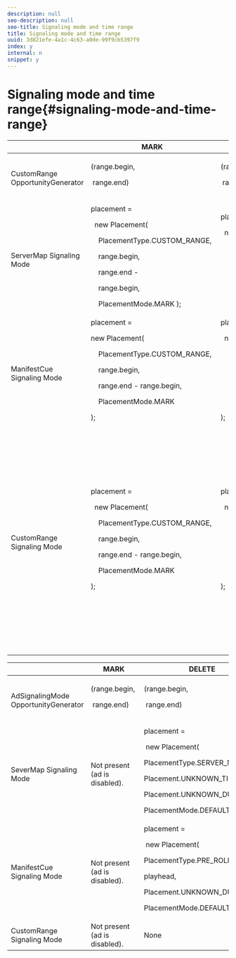 ```yaml
---
description: null
seo-description: null
seo-title: Signaling mode and time range
title: Signaling mode and time range
uuid: 3d821efe-4a1c-4c63-a0de-99f9cb5397f9
index: y
internal: n
snippet: y
---
```


# Signaling mode and time range{#signaling-mode-and-time-range}

<table> 
 <thead> 
  <tr> 
   <th class="entry"> </th> 
   <th class="entry"> MARK </th> 
   <th class="entry"> DELETE </th> 
   <th class="entry"> REPLACE </th> 
  </tr> 
 </thead>
 <tbody> 
  <tr> 
   <td> <span class="codeph"> CustomRange OpportunityGenerator </span> </td> 
   <td> 
    <codeblock>
      (range.begin,&nbsp; 
     
&nbsp;range.end) 
    </codeblock> </td> 
   <td> 
    <codeblock>
      (range.begin,&nbsp; 
     
&nbsp;range.end) 
    </codeblock> </td> 
   <td> 
    <codeblock>
      (range.begin,&nbsp; 
     
&nbsp;range.end,&nbsp; 
     
&nbsp;replaceDuration) 
    </codeblock> </td> 
  </tr> 
  <tr> 
   <td> <span class="codeph"> ServerMap </span> Signaling Mode </td> 
   <td> 
    <codeblock>
      placement&nbsp;=&nbsp; 
     
&nbsp;&nbsp;new&nbsp;Placement(&nbsp; 
     
&nbsp;&nbsp;&nbsp;&nbsp;PlacementType.CUSTOM_RANGE,&nbsp; 
     
&nbsp;&nbsp;&nbsp;&nbsp;range.begin,&nbsp; 
     
&nbsp;&nbsp;&nbsp;&nbsp;range.end&nbsp;-&nbsp; 
     
&nbsp;&nbsp;&nbsp;&nbsp;range.begin, 
     
&nbsp;&nbsp;&nbsp;&nbsp;PlacementMode.MARK&nbsp;); 
    </codeblock> </td> 
   <td> 
    <codeblock>
      placement&nbsp;=&nbsp; 
     
&nbsp;&nbsp;new&nbsp;Placement(&nbsp; 
     
&nbsp;&nbsp;&nbsp;&nbsp;PlacementType.CUSTOM_RANGE,&nbsp; 
     
&nbsp;&nbsp;&nbsp;&nbsp;range.begin,&nbsp; 
     
&nbsp;&nbsp;&nbsp;&nbsp;range.end&nbsp;-&nbsp;range.begin,&nbsp; 
     
&nbsp;&nbsp;&nbsp;&nbsp;PlacementMode.DELETE&nbsp;); 
    </codeblock> </td> 
   <td> N/A (automatic CustomRange signaling mode) </td> 
  </tr> 
  <tr> 
   <td> <span class="codeph"> ManifestCue </span> Signaling Mode </td> 
   <td> 
    <codeblock>
      placement&nbsp;=&nbsp; 
     
new&nbsp;Placement( 
     
&nbsp;&nbsp;&nbsp;&nbsp;PlacementType.CUSTOM_RANGE, 
     
&nbsp;&nbsp;&nbsp;&nbsp;range.begin, 
     
&nbsp;&nbsp;&nbsp;&nbsp;range.end&nbsp;-&nbsp;range.begin, 
     
&nbsp;&nbsp;&nbsp;&nbsp;PlacementMode.MARK 
     
); 
    </codeblock> </td> 
   <td> 
    <codeblock>
      placement&nbsp;=&nbsp; 
     
&nbsp;&nbsp;new&nbsp;Placement( 
     
&nbsp;&nbsp;&nbsp;&nbsp;PlacementType.CUSTOM_RANGE, 
     
&nbsp;&nbsp;&nbsp;&nbsp;range.begin, 
     
&nbsp;&nbsp;&nbsp;&nbsp;range.end&nbsp;-&nbsp;range.begin, 
     
&nbsp;&nbsp;&nbsp;&nbsp;PlacementMode.DELETE 
     
); 
    </codeblock> </td> 
   <td> N/A (automatic CustomRange signaling mode) </td> 
  </tr> 
  <tr> 
   <td> <span class="codeph"> CustomRange </span> Signaling Mode </td> 
   <td> 
    <codeblock>
      placement&nbsp;=&nbsp; 
     
&nbsp;&nbsp;new&nbsp;Placement( 
     
&nbsp;&nbsp;&nbsp;&nbsp;PlacementType.CUSTOM_RANGE, 
     
&nbsp;&nbsp;&nbsp;&nbsp;range.begin, 
     
&nbsp;&nbsp;&nbsp;&nbsp;range.end&nbsp;-&nbsp;range.begin, 
     
&nbsp;&nbsp;&nbsp;&nbsp;PlacementMode.MARK 
     
); 
    </codeblock> </td> 
   <td> 
    <codeblock>
      placement&nbsp;=&nbsp; 
     
&nbsp;&nbsp;new&nbsp;Placement( 
     
&nbsp;&nbsp;&nbsp;&nbsp;PlacementType.CUSTOM_RANGE, 
     
&nbsp;&nbsp;&nbsp;&nbsp;range.begin, 
     
&nbsp;&nbsp;&nbsp;&nbsp;range.end&nbsp;-&nbsp;range.begin, 
     
&nbsp;&nbsp;&nbsp;&nbsp;PlacementMode.DELETE 
     
); 
    </codeblock> </td> 
   <td> 
    <codeblock>
      placement1&nbsp;=&nbsp; 
     
&nbsp;&nbsp;new&nbsp;Placement( 
     
&nbsp;&nbsp;&nbsp;&nbsp;PlacementType.CUSTOM_RANGE, 
     
&nbsp;&nbsp;&nbsp;&nbsp;range.begin, 
     
&nbsp;&nbsp;&nbsp;&nbsp;range.end&nbsp;-&nbsp;range.begin, 
     
&nbsp;&nbsp;&nbsp;&nbsp;PlacementMode.MARK 
     
); 
     
placement2&nbsp;=&nbsp;placement&nbsp;=&nbsp; 
     
&nbsp;&nbsp;new&nbsp;Placement(/ 
     
&nbsp;&nbsp;&nbsp;&nbsp;PlacementType.MID_ROLL( 
     
&nbsp;&nbsp;&nbsp;&nbsp;PlacementType.PRE_ROLL), 
     
&nbsp;&nbsp;&nbsp;&nbsp;rangeDuration, 
     
&nbsp;&nbsp;&nbsp;&nbsp;placementMode 
     
); 
    </codeblock> </td> 
  </tr> 
 </tbody> 
</table>

<table> 
 <thead> 
  <tr> 
   <th class="entry"> </th> 
   <th class="entry"> MARK </th> 
   <th class="entry"> DELETE </th> 
   <th class="entry"> REPLACE </th> 
  </tr> 
 </thead>
 <tbody> 
  <tr> 
   <td> <span class="codeph"> AdSignalingMode OpportunityGenerator </span> </td> 
   <td> 
    <codeblock>
      (range.begin,&nbsp; 
     
&nbsp;range.end) 
    </codeblock> </td> 
   <td> 
    <codeblock>
      (range.begin,&nbsp; 
     
&nbsp;range.end) 
    </codeblock> </td> 
   <td> 
    <codeblock>
      (range.begin,&nbsp; 
     
&nbsp;range.end,&nbsp; 
     
&nbsp;replaceDuration) 
    </codeblock> </td> 
  </tr> 
  <tr> 
   <td> <span class="codeph"> SeverMap </span> Signaling Mode </td> 
   <td> Not present (ad is disabled). </td> 
   <td> 
    <codeblock>
      placement&nbsp;=&nbsp; 
     
&nbsp;new&nbsp;Placement( 
     
PlacementType.SERVER_MAP, 
     
Placement.UNKNOWN_TIME, 
     
Placement.UNKNOWN_DURATION, 
     
PlacementMode.DEFAULT); 
    </codeblock> </td> 
   <td> N/A (automatic <span class="codeph"> CustomRange </span> signaling mode) </td> 
  </tr> 
  <tr> 
   <td> <span class="codeph"> ManifestCue </span> Signaling Mode </td> 
   <td> Not present (ad is disabled). </td> 
   <td> 
    <codeblock>
      placement&nbsp;=&nbsp; 
     
&nbsp;new&nbsp;Placement( 
     
PlacementType.PRE_ROLL, 
     
playhead, 
     
Placement.UNKNOWN_DURATION, 
     
PlacementMode.DEFAULT); 
    </codeblock> </td> 
   <td> N/A (automatic <span class="codeph"> CustomRange </span> signaling mode) </td> 
  </tr> 
  <tr> 
   <td> <span class="codeph"> CustomRange </span> Signaling Mode </td> 
   <td> Not present (ad is disabled). </td> 
   <td> None </td> 
   <td> None (taken care of in <span class="codeph"> CustomRangeOpportunityGenerator </span>) </td> 
  </tr> 
 </tbody> 
</table>

